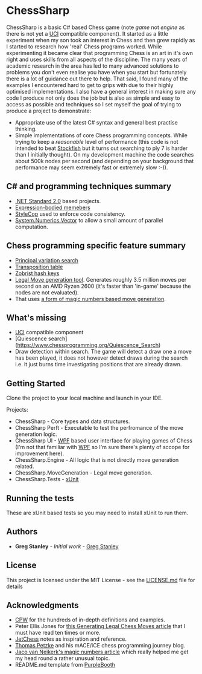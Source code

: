 # ChessSharp

ChessSharp is a basic C# based Chess game (note *game* not *engine* as there is not yet a [UCI](https://en.wikipedia.org/wiki/Universal_Chess_Interface) compatible component).
It started as a little experiment when my son took an interest in Chess and then grew rapidly as I started to research how 'real' Chess programs worked.
While experimenting it became clear that programming Chess is an art in it's own right and uses skills from all aspects of the discipline.
The many years of academic research in the area has led to many advanced solutions to problems you don't even realise you have when you start but fortunately there is a lot of guidance out there to help.
That said, I found many of the examples I encountered hard to get to grips with due to their highly optimised implementations.
I also have a general interest in making sure any code I produce not only does the job but is also as simple and easy to access as possible and techniques so I set myself the goal of trying to produce a project to demonstrate: 
* Appropriate use of the latest C# syntax and general best practise thinking.
* Simple implementations of core Chess programming concepts.
While trying to keep a *reasonable* level of performance (this code is not intended to beat [Stockfish](https://stockfishchess.org/) but it turns out searching to ply 7 is harder than I initially thought).
On my development machine the code searches about 500k nodes per second (and depending on your background that performance may seem extremely fast or extremely slow :-)). 


## C# and programming techniques summary
* [.NET Standard 2.0](https://docs.microsoft.com/en-us/dotnet/standard/net-standard) based projects.
* [Expression-bodied memebers](https://docs.microsoft.com/en-us/dotnet/csharp/programming-guide/statements-expressions-operators/expression-bodied-members)
* [StyleCop](https://github.com/StyleCop/StyleCop) used to enforce code consistency.
* [System.Numerics.Vector](https://docs.microsoft.com/en-us/dotnet/api/system.numerics.vector-1?view=netcore-2.2) to allow a small amount of parallel computation.


## Chess programming specific feature summary
* [Principal variation search](https://www.chessprogramming.org/Principal_Variation)
* [Transposition table](https://www.chessprogramming.org/Transposition_Table)
* [Zobrist hash keys](https://www.chessprogramming.org/Zobrist_Hashing)
* [Legal Move generation tool](https://www.chessprogramming.org/Move_Generation). Generates roughly 3.5 million moves per second on an AMD Ryzen 2600 (it's faster than 'in-game' because the nodes are not evaluated).
* That uses [a form of magic numbers based move generation](https://www.chessprogramming.org/Magic_Bitboards).


## What's missing
* [UCI](https://en.wikipedia.org/wiki/Universal_Chess_Interface) compatible component
* [Quiescence search] (https://www.chessprogramming.org/Quiescence_Search)
* Draw detection within search. The game will detect a draw one a move has been played, it does not however detect draws during the search i.e. it just burns time investigating positions that are already drawn.


## Getting Started

Clone the project to your local machine and launch in your IDE.

Projects:
* ChessSharp - Core types and data structures.
* ChessSharp Perft - Executable to test the perfromance of the move generation logic.
* ChessSharp UI - [WPF](https://docs.microsoft.com/en-us/dotnet/framework/wpf/getting-started/introduction-to-wpf-in-vs) based user interface for playing games of Chess (I'm not that familiar with [WPF](https://docs.microsoft.com/en-us/dotnet/framework/wpf/getting-started/introduction-to-wpf-in-vs) so I'm sure there's plenty of sccope for improvement here).
* ChessSharp.Engine - All logic that is not directly move generation related.
* ChessSharp.MoveGeneration - Legal move generation.
* ChessSharp.Tests - [xUnit](https://xunit.github.io/docs/getting-started/netfx/visual-studio)


## Running the tests

These are xUnit based tests so you may need to install xUnit to run them.


## Authors

* **Greg Stanley** - *Initial work* - [Greg Stanley](https://github.com/gregstanley)


## License

This project is licensed under the MIT License - see the [LICENSE.md](LICENSE.md) file for details


## Acknowledgments

* [CPW](https://www.chessprogramming.org/Main_Page) for the hundreds of in-depth definitions and examples.
* Peter Ellis Jones for [this Generating Legal Chess Moves article](https://peterellisjones.com/posts/generating-legal-chess-moves-efficiently/) that I must have read ten times or more.
* [JetChess](https://zipproth.de/jetchess/) notes as inspiration and reference.
* [Thomas Petzke](https://macechess.blogspot.com/?m=1) and his mACE/iCE chess programming journey blog.
* [Jaco van Neikerk's magic numbers article](http://vicki-chess.blogspot.com/2013/04/magics.html) which really helped me get my head round a rather unusual topic.
* README.md template from [PurpleBooth](https://gist.githubusercontent.com/PurpleBooth/109311bb0361f32d87a2/raw/8254b53ab8dcb18afc64287aaddd9e5b6059f880/README-Template.md)